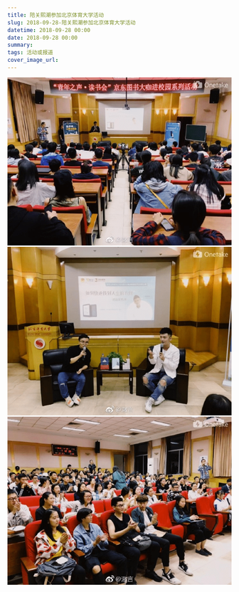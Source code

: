 ```yaml
---
title: 陪关熙潮参加北京体育大学活动
slug: 2018-09-28-陪关熙潮参加北京体育大学活动
datetime: 2018-09-28 00:00
date: 2018-09-28 00:00
summary: 
tags: 活动或报道
cover_image_url: 
---
```

![77167-llhpm2hiesg.png](../assets/2019/09/1102048610.png)
![21051-05q6mfsmszbr.png](../assets/2019/09/455142238.png)
![85411-s5g3ghjbxbn.png](../assets/2019/09/4243676658.png)